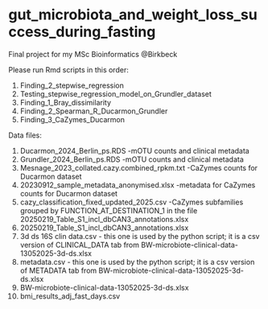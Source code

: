 # gut_microbiota_and_weight_loss_success_during_fasting
Final project for my MSc Bioinformatics @Birkbeck

Please run Rmd scripts in this order:

1. Finding_2_stepwise_regression
2. Testing_stepwise_regression_model_on_Grundler_dataset
3. Finding_1_Bray_dissimilarity
4. Finding_2_Spearman_R_Ducarmon_Grundler
5. Finding_3_CaZymes_Ducarmon

Data files:

1. Ducarmon_2024_Berlin_ps.RDS -mOTU counts and clinical metadata
2. Grundler_2024_Berlin_ps.RDS -mOTU counts and clinical metadata
3. Mesnage_2023_collated.cazy.combined_rpkm.txt -CaZymes counts for Ducarmon dataset
4. 20230912_sample_metadata_anonymised.xlsx -metadata for CaZymes counts for Ducarmon dataset
5. cazy_classification_fixed_updated_2025.csv -CaZymes subfamilies grouped by FUNCTION_AT_DESTINATION_1 in the file 20250219_Table_S1_incl_dbCAN3_annotations.xlsx
6. 20250219_Table_S1_incl_dbCAN3_annotations.xlsx
7. 3d ds 16S clin data.csv - this one is used by the python script; it is a csv version of CLINICAL_DATA tab from BW-microbiote-clinical-data-13052025-3d-ds.xlsx
8. metadata.csv - this one is used by the python script; it is a csv version of METADATA tab from BW-microbiote-clinical-data-13052025-3d-ds.xlsx
9. BW-microbiote-clinical-data-13052025-3d-ds.xlsx
10. bmi_results_adj_fast_days.csv
